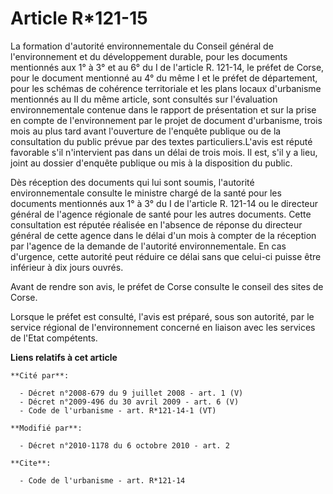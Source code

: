 # Article R*121-15

La formation d'autorité environnementale du Conseil général de l'environnement et du développement durable, pour les
documents mentionnés aux 1° à 3°  et au 6° du I de l'article R. 121-14, le préfet de Corse, pour le document mentionné au 4°
du même I et le préfet de département, pour les schémas de cohérence territoriale et les plans locaux d'urbanisme mentionnés
au II du même article, sont consultés sur l'évaluation environnementale contenue dans le rapport de présentation et sur la
prise en compte de l'environnement par le projet de document d'urbanisme, trois mois au plus tard avant l'ouverture de
l'enquête publique ou de la consultation du public prévue par des textes particuliers.L'avis est réputé favorable s'il
n'intervient pas dans un délai de trois mois. Il est, s'il y a lieu, joint au dossier d'enquête publique ou mis à la
disposition du public.

Dès réception des documents qui lui sont soumis, l'autorité environnementale consulte le ministre chargé de la santé pour les
documents mentionnés aux 1° à 3° du I de l'article R. 121-14 ou le directeur général de l'agence régionale de santé pour les
autres documents. Cette consultation est réputée réalisée en l'absence de réponse du directeur général de cette agence dans
le délai d'un mois à compter de la réception par l'agence de la demande de l'autorité environnementale. En cas d'urgence,
cette autorité peut réduire ce délai sans que celui-ci puisse être inférieur à dix jours ouvrés.  

Avant de rendre son avis, le préfet de Corse consulte le conseil des sites de Corse. 

Lorsque le préfet est consulté, l'avis est préparé, sous son autorité, par le service régional de l'environnement concerné en
liaison avec les services de l'Etat compétents.

**Liens relatifs à cet article**

	**Cité par**:

	  - Décret n°2008-679 du 9 juillet 2008 - art. 1 (V)
	  - Décret n°2009-496 du 30 avril 2009 - art. 6 (V)
	  - Code de l'urbanisme - art. R*121-14-1 (VT)

	**Modifié par**:

	  - Décret n°2010-1178 du 6 octobre 2010 - art. 2

	**Cite**:

	  - Code de l'urbanisme - art. R*121-14
